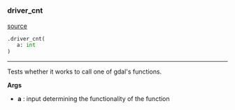 #


### driver_cnt
[source](https://github.com/GispoCoding/eis_toolkit/blob/master/eis_toolkit/dependency_test/dummy_gdal.py/#L4)
```python
.driver_cnt(
   a: int
)
```

---
Tests whether it works to call one of gdal's functions.


**Args**

* **a**  : input determining the functionality of the function
